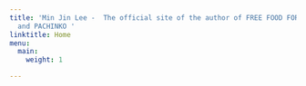 ```yaml
---
title: 'Min Jin Lee -  The official site of the author of FREE FOOD FOR MILLIONAIRES
  and PACHINKO '
linktitle: Home
menu:
  main:
    weight: 1

---
```

